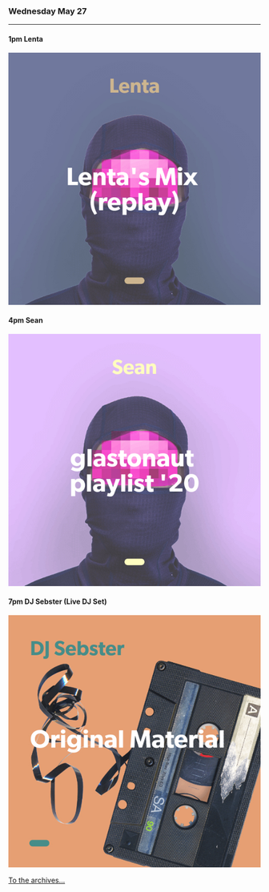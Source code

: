 ### Wednesday May 27
---

#### 1pm Lenta <a href='https://open.spotify.com/playlist/4JGZcR3NLgIj3PEUFpeVsM' target='_blank' title='Go to playlist'> <i class='fab fa-spotify fa-inverse'></i></a>
![cover art](assets/owner/images/20200527-1pm.jpeg)

#### 4pm Sean <a href='https://open.spotify.com/playlist/1mE7gEQcmjLgJbUOOMZr7N?si=dhkNPEWgQ3G5t_7JJM_1JQ' target='_blank' title='Go to playlist'> <i class='fab fa-spotify fa-inverse'></i></a>
![cover art](assets/owner/images/20200527-4pm.jpeg)

#### 7pm DJ Sebster (Live DJ Set) 
![cover art](assets/owner/images/20200527-7pm.jpeg)

[To the archives...](archive.html)